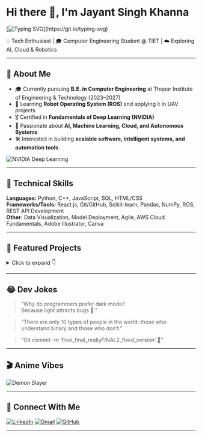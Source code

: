 # Hi there 👋, I'm Jayant Singh Khanna  

[![Typing SVG](https://readme-typing-svg.herokuapp.com?size=24&color=00FFAB&lines=Hi%2C+I'm+Jayant+Singh+Khanna;Computer+Engineering+Student;AI+%7C+Cloud+%7C+ROS+Learner;Always+learning+new+things...)](https://git.io/typing-svg)

💡 Tech Enthusiast | 🎓 Computer Engineering Student @ TIET | ☁️ Exploring AI, Cloud & Robotics  

---

## 🚀 About Me  
- 🎓 Currently pursuing **B.E. in Computer Engineering** at Thapar Institute of Engineering & Technology (2023–2027)  
- 🤖 Learning **Robot Operating System (ROS)** and applying it in UAV projects  
- 🎖️ Certified in **Fundamentals of Deep Learning (NVIDIA)**  
- 🌱 Passionate about **AI, Machine Learning, Cloud, and Autonomous Systems**  
- 🛠️ Interested in building **scalable software, intelligent systems, and automation tools**  

![NVIDIA Deep Learning](https://img.shields.io/badge/NVIDIA-Deep_Learning_Institute-green?logo=nvidia&style=for-the-badge)

---

## 🔧 Technical Skills  
**Languages:** Python, C++, JavaScript, SQL, HTML/CSS  
**Frameworks/Tools:** React.js, Git/GitHub, Scikit-learn, Pandas, NumPy, ROS, REST API Development  
**Other:** Data Visualization, Model Deployment, Agile, AWS Cloud Fundamentals, Adobe Illustrator, Canva  

---

## 📌 Featured Projects  
<details>
  <summary>Click to expand 👇</summary>
  
- 🗣️ [**Jarvis Voice Assistant**](https://github.com/Jayantsinghkhanna/Jarvis) – Desktop assistant for apps, email automation, and information retrieval  
- 🌐 [**Society Administration Website**](https://github.com/Jayantsinghkhanna/Society-Website) – Responsive React.js platform for society management  
- 🏃 [**Athlete Injury Prediction**](https://github.com/Jayantsinghkhanna/Injury-Prediction-ML) – ML models with 92% accuracy for sports injury prevention  
- 🚁 **UAV Project (Internship)** – Designed & developed UAV with **ROS-based autonomous navigation**  

</details>

---

## 😂 Dev Jokes  
> “Why do programmers prefer dark mode?  
> Because light attracts bugs 🐞.”  

> “There are only 10 types of people in the world: those who understand binary and those who don’t.”  

> “Git commit -m ‘final_final_reallyFINAL2_fixed_version’ 🤦”  

---

## 🎬 Anime Vibes  
![Demon Slayer](https://media1.tenor.com/m/CyJqKTh92_wAAAAC/demon-slayer-kimetsu-no-yaiba.gif)  

---

## 🤝 Connect With Me  
[![LinkedIn](https://img.shields.io/badge/LinkedIn-blue?logo=linkedin&logoColor=white&style=for-the-badge)](https://linkedin.com/in/jayant-singh-khanna-812aa5286) 
[![Gmail](https://img.shields.io/badge/Email-D14836?logo=gmail&logoColor=white&style=for-the-badge)](mailto:jayantsinghkhanna@gmail.com) 
[![GitHub](https://img.shields.io/badge/GitHub-000000?logo=github&logoColor=white&style=for-the-badge)](https://github.com/Jayantsinghkhanna)  

---
